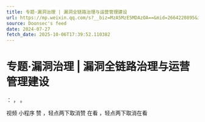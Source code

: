 ```yaml
---
title: 专题·漏洞治理 | 漏洞全链路治理与运营管理建设
url: https://mp.weixin.qq.com/s?__biz=MzA5MzE5MDAzOA==&mid=2664220895&idx=5&sn=9b46129ef4ad8e72f276042122c1b9f1
source: Doonsec's feed
date: 2024-07-27
fetch_date: 2025-10-06T17:39:52.110382
---
```


# 专题·漏洞治理 | 漏洞全链路治理与运营管理建设

：
，
。

视频
小程序
赞
，轻点两下取消赞
在看
，轻点两下取消在看